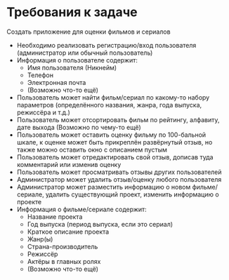 # Требования к задаче

Создать приложение для оценки фильмов и сериалов
+ Необходимо реализовать регистрацию/вход пользователя (администратор или обычный пользователь)
+ Информация о пользователе содержит:
    + Имя пользователя (Никнейм)
    + Телефон
    + Электронная почта
    + (Возможно что-то ещё)
+ Пользователь может найти фильм/сериал по какому-то набору параметров (определённого названия, жанра, года выпуска, режиссёра и т.д.)
+ Пользователь может отсортировать фильм по рейтингу, алфавиту, дате выхода (Возможно по чему-то ещё)
+ Пользователь может оставить оценку фильму по 100-бальной шкале, к оценке может быть прикреплён развёрнутый отзыв, но также можно оставить окно с описанием пустым
+ Пользователь может отредактировать свой отзыв, дописав туда комментарий или изменив оценку
+ Пользователь может просматривать отзывы других пользователей
+ Администратор может удалить отзыв/оценку любого пользователя
+ Администратор может разместить информацию о новом фильме/сериале, удалить существующий проект, изменить информацию о проекте
+ Информация о фильме/сериале содержит:
    + Название проекта
    + Год выпуска (период выпуска, если это сериал)
    + Краткое описание проекта
    + Жанр(ы)
    + Страна-производитель
    + Режиссёр
    + Актёры в главных ролях
    + (Возможно что-то ещё)
